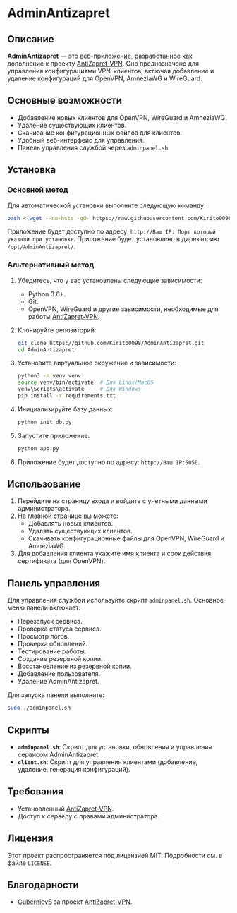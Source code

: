 # AdminAntizapret

## Описание
**AdminAntizapret** — это веб-приложение, разработанное как дополнение к проекту [AntiZapret-VPN](https://github.com/GubernievS/AntiZapret-VPN). Оно предназначено для управления конфигурациями VPN-клиентов, включая добавление и удаление конфигураций для OpenVPN, AmneziaWG и WireGuard.

## Основные возможности
- Добавление новых клиентов для OpenVPN, WireGuard и AmneziaWG.
- Удаление существующих клиентов.
- Скачивание конфигурационных файлов для клиентов.
- Удобный веб-интерфейс для управления.
- Панель управления службой через `adminpanel.sh`.

## Установка

### Основной метод
Для автоматической установки выполните следующую команду:
```bash
bash <(wget --no-hsts -qO- https://raw.githubusercontent.com/Kirito0098/AdminAntizapret/refs/heads/main/adminpanel.sh)
```
Приложение будет доступно по адресу: `http://Ваш IP: Порт который указали при установке`.
Приложение будет установлено в директорию `/opt/AdminAntizapret/`.

### Альтернативный метод
1. Убедитесь, что у вас установлены следующие зависимости:
   - Python 3.6+.
   - Git.
   - OpenVPN, WireGuard и другие зависимости, необходимые для работы [AntiZapret-VPN](https://github.com/GubernievS/AntiZapret-VPN).

2. Клонируйте репозиторий:
   ```bash
   git clone https://github.com/Kirito0098/AdminAntizapret.git
   cd AdminAntizapret
   ```

3. Установите виртуальное окружение и зависимости:
   ```bash
   python3 -m venv venv
   source venv/bin/activate  # Для Linux/MacOS
   venv\Scripts\activate     # Для Windows
   pip install -r requirements.txt
   ```

4. Инициализируйте базу данных:
   ```bash
   python init_db.py
   ```

5. Запустите приложение:
   ```bash
   python app.py
   ```

6. Приложение будет доступно по адресу: `http://Ваш IP:5050`.

## Использование
1. Перейдите на страницу входа и войдите с учетными данными администратора.
2. На главной странице вы можете:
   - Добавлять новых клиентов.
   - Удалять существующих клиентов.
   - Скачивать конфигурационные файлы для OpenVPN, WireGuard и AmneziaWG.
3. Для добавления клиента укажите имя клиента и срок действия сертификата (для OpenVPN).

## Панель управления
Для управления службой используйте скрипт `adminpanel.sh`. Основное меню панели включает:
- Перезапуск сервиса.
- Проверка статуса сервиса.
- Просмотр логов.
- Проверка обновлений.
- Тестирование работы.
- Создание резервной копии.
- Восстановление из резервной копии.
- Добавление пользователя.
- Удаление AdminAntizapret.

Для запуска панели выполните:
```bash
sudo ./adminpanel.sh
```

## Скрипты
- **`adminpanel.sh`**: Скрипт для установки, обновления и управления сервисом AdminAntizapret.
- **`client.sh`**: Скрипт для управления клиентами (добавление, удаление, генерация конфигураций).

## Требования
- Установленный [AntiZapret-VPN](https://github.com/GubernievS/AntiZapret-VPN).
- Доступ к серверу с правами администратора.

## Лицензия
Этот проект распространяется под лицензией MIT. Подробности см. в файле `LICENSE`.

## Благодарности
- [GubernievS](https://github.com/GubernievS) за проект [AntiZapret-VPN](https://github.com/GubernievS/AntiZapret-VPN).
